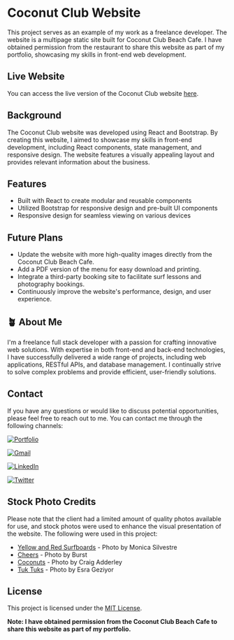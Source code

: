 # Coconut Club Website

This project serves as an example of my work as a freelance developer. The website is a multipage static site built for Coconut Club Beach Cafe. I have obtained permission from the restaurant to share this website as part of my portfolio, showcasing my skills in front-end web development.

## Live Website

You can access the live version of the Coconut Club website [here](https://www.coconutclubhikka.com/).

## Background

The Coconut Club website was developed using React and Bootstrap. By creating this website, I aimed to showcase my skills in front-end development, including React components, state management, and responsive design. The website features a visually appealing layout and provides relevant information about the business.

## Features

- Built with React to create modular and reusable components
- Utilized Bootstrap for responsive design and pre-built UI components
- Responsive design for seamless viewing on various devices

## Future Plans

- Update the website with more high-quality images directly from the Coconut Club Beach Cafe.
- Add a PDF version of the menu for easy download and printing.
- Integrate a third-party booking site to facilitate surf lessons and photography bookings.
- Continuously improve the website's performance, design, and user experience.

## 🪴 About Me
I'm a freelance full stack developer with a passion for crafting innovative web solutions. With expertise in both front-end and back-end technologies, I have successfully delivered a wide range of projects, including web applications, RESTful APIs, and database management. I continually strive to solve complex problems and provide efficient, user-friendly solutions.

## Contact

If you have any questions or would like to discuss potential opportunities, please feel free to reach out to me. You can contact me  through the following channels:

[![Portfolio](https://img.shields.io/badge/Portfolio-000?style=for-the-badge&logo=ko-fi&logoColor=white)](https://kdshea.com/)

<a href="mailto:daishea@gmail.com"><img src="https://img.shields.io/badge/Gmail-D14836?style=for-the-badge&logo=gmail&logoColor=white" alt="Gmail"></a>

[![LinkedIn](https://img.shields.io/badge/LinkedIn-0A66C2?style=for-the-badge&logo=linkedin&logoColor=white)](https://www.linkedin.com/in/kdshea/)

[![Twitter](https://img.shields.io/badge/Twitter-1DA1F2?style=for-the-badge&logo=twitter&logoColor=white)](https://twitter.com/@kd_shea)

## Stock Photo Credits

Please note that the client had a limited amount of quality photos available for use, and stock photos were used to enhance the visual presentation of the website.
The following were used in this project:

- [Yellow and Red Surfboards](https://www.pexels.com/photo/yellow-and-red-surfboards-near-blue-calm-body-of-water-699955/) - Photo by Monica Silvestre
- [Cheers](https://www.pexels.com/photo/group-of-people-doing-cheers-544961/) - Photo by Burst
- [Coconuts](https://www.pexels.com/photo/coconut-fruits-2005824/) - Photo by Craig Adderley
- [Tuk Tuks](https://www.pexels.com/photo/a-green-auto-rickshaws-on-a-road-near-palm-trees-11490132/) - Photo by Esra Geziyor


## License

This project is licensed under the [MIT License](https://choosealicense.com/licenses/mit/).

**Note: I have obtained permission from the Coconut Club Beach Cafe to share this website as part of my portfolio.**